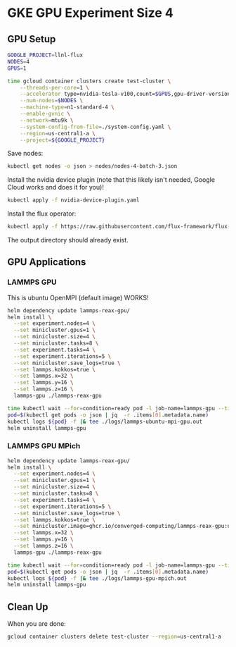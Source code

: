 # GKE GPU Experiment Size 4

## GPU Setup

```bash
GOOGLE_PROJECT=llnl-flux
NODES=4
GPUS=1

time gcloud container clusters create test-cluster \
    --threads-per-core=1 \
    --accelerator type=nvidia-tesla-v100,count=$GPUS,gpu-driver-version=latest \
    --num-nodes=$NODES \
    --machine-type=n1-standard-4 \
    --enable-gvnic \
    --network=mtu9k \
    --system-config-from-file=./system-config.yaml \
    --region=us-central1-a \
    --project=${GOOGLE_PROJECT} 
```

Save nodes:

```bash
kubectl get nodes -o json > nodes/nodes-4-batch-3.json 
```

Install the nvidia device plugin (note that this likely isn't needed, Google Cloud works and does it for you)!

```bash
kubectl apply -f nvidia-device-plugin.yaml
```

Install the flux operator:

```bash
kubectl apply -f https://raw.githubusercontent.com/flux-framework/flux-operator/refs/heads/main/examples/dist/flux-operator.yaml
```

The output directory should already exist.

## GPU Applications

### LAMMPS GPU

This is ubuntu OpenMPI (default image) WORKS!

```bash
helm dependency update lammps-reax-gpu/
helm install \
  --set experiment.nodes=4 \
  --set minicluster.gpus=1 \
  --set minicluster.size=4 \
  --set minicluster.tasks=8 \
  --set experiment.tasks=4 \
  --set experiment.iterations=5 \
  --set minicluster.save_logs=true \
  --set lammps.kokkos=true \
  --set lammps.x=32 \
  --set lammps.y=16 \
  --set lammps.z=16 \
  lammps-gpu ./lammps-reax-gpu

time kubectl wait --for=condition=ready pod -l job-name=lammps-gpu --timeout=600s
pod=$(kubectl get pods -o json | jq  -r .items[0].metadata.name)
kubectl logs ${pod} -f |& tee ./logs/lammps-ubuntu-mpi-gpu.out
helm uninstall lammps-gpu
```

### LAMMPS GPU MPich

```bash
helm dependency update lammps-reax-gpu/
helm install \
  --set experiment.nodes=4 \
  --set minicluster.gpus=1 \
  --set minicluster.size=4 \
  --set minicluster.tasks=8 \
  --set experiment.tasks=4 \
  --set experiment.iterations=5 \
  --set minicluster.save_logs=true \
  --set lammps.kokkos=true \
  --set minicluster.image=ghcr.io/converged-computing/lammps-reax-gpu:ubuntu2204-mpich \
  --set lammps.x=32 \
  --set lammps.y=16 \
  --set lammps.z=16 \
  lammps-gpu ./lammps-reax-gpu

time kubectl wait --for=condition=ready pod -l job-name=lammps-gpu --timeout=600s
pod=$(kubectl get pods -o json | jq  -r .items[0].metadata.name)
kubectl logs ${pod} -f |& tee ./logs/lammps-gpu-mpich.out
helm uninstall lammps-gpu
```

## Clean Up

When you are done:

```bash
gcloud container clusters delete test-cluster --region=us-central1-a
```
